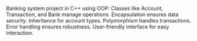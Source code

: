 Banking system project in C++ using OOP: Classes like Account, Transaction, and Bank manage operations. Encapsulation ensures data security. Inheritance for account types. Polymorphism handles transactions. Error handling ensures robustness. User-friendly interface for easy interaction.
